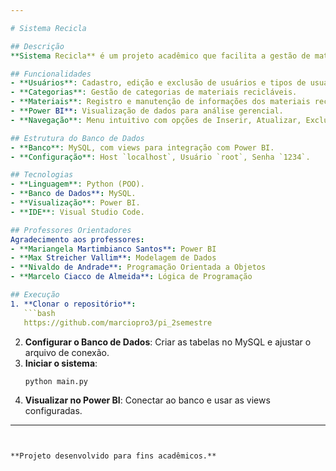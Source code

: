 ```yaml
---

# Sistema Recicla

## Descrição
**Sistema Recicla** é um projeto acadêmico que facilita a gestão de materiais recicláveis, permitindo o cadastro, atualização, visualização e exclusão de usuários, categorias e materiais. Integrado com Power BI, o sistema torna a análise de dados rápida e eficiente.

## Funcionalidades
- **Usuários**: Cadastro, edição e exclusão de usuários e tipos de usuários.
- **Categorias**: Gestão de categorias de materiais recicláveis.
- **Materiais**: Registro e manutenção de informações dos materiais recicláveis.
- **Power BI**: Visualização de dados para análise gerencial.
- **Navegação**: Menu intuitivo com opções de Inserir, Atualizar, Excluir e Mostrar dados.

## Estrutura do Banco de Dados
- **Banco**: MySQL, com views para integração com Power BI.
- **Configuração**: Host `localhost`, Usuário `root`, Senha `1234`.

## Tecnologias
- **Linguagem**: Python (POO).
- **Banco de Dados**: MySQL.
- **Visualização**: Power BI.
- **IDE**: Visual Studio Code.

## Professores Orientadores
Agradecimento aos professores:
- **Mariangela Martimbianco Santos**: Power BI
- **Max Streicher Vallim**: Modelagem de Dados
- **Nivaldo de Andrade**: Programação Orientada a Objetos
- **Marcelo Ciacco de Almeida**: Lógica de Programação

## Execução
1. **Clonar o repositório**:
   ```bash
   https://github.com/marciopro3/pi_2semestre
   ```
2. **Configurar o Banco de Dados**: Criar as tabelas no MySQL e ajustar o arquivo de conexão.
3. **Iniciar o sistema**:
   ```bash
   python main.py
   ```
4. **Visualizar no Power BI**: Conectar ao banco e usar as views configuradas.

---
```


**Projeto desenvolvido para fins acadêmicos.**
